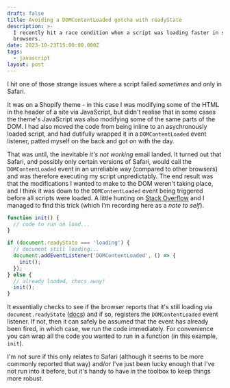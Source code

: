 ```yaml
---
draft: false
title: Avoiding a DOMContentLoaded gotcha with readyState
description: >-
  I recently hit a race condition when a script was loading faster in some
  browsers.
date: 2023-10-23T15:00:00.000Z
tags:
  - javascript
layout: post
---
```


I hit one of those strange issues where a script failed _sometimes_ and only in Safari.

It was on a Shopify theme - in this case I was modifying some of the HTML in the header of a site via JavaScript, but didn't realise that in some cases the theme's JavaScript was also modifying some of the same parts of the DOM. I had also moved the code from being inline to an asychronously loaded script, and had dutifully wrapped it in a `DOMContentLoaded` event listener, patted myself on the back and got on with the day.

That was until, the inevitable _it's not working_ email landed. It turned out that Safari, and possibly only certain versions of Safari, would call the `DOMContentLoaded` event in an unreliable way (compared to other browsers) and was therefore executing my script unpredictably. The end result was that the modifications I wanted to make to the DOM weren't taking place, and I think it was down to the `DOMContentLoaded` event being triggered before all scripts were loaded. A little hunting on [Stack Overflow](https://stackoverflow.com/a/39993724) and I managed to find this trick (which I'm recording here as a _note to self_).

```js
function init() {
  // code to run on load...
}

if (document.readyState === 'loading') {
  // document still loading...
  document.addEventListener('DOMContentLoaded', () => {
    init();
  });
} else {
  // already loaded, chocs away!
  init();
}
```

It essentially checks to see if the browser reports that it's still loading via `document.readyState` ([docs](https://developer.mozilla.org/en-US/docs/Web/API/Document/readyState)) and if so, registers the `DOMContentLoaded` event listener. If not, then it can safely be assumed that the event has already been fired, in which case, we run the code immediately. For convenience you can wrap all the code you wanted to run in a function (in this example, `init`).

I'm not sure if this only relates to Safari (although it seems to be more commonly reported that way) and/or I've just been lucky enough that I've not run into it before, but it's handy to have in the toolbox to keep things more robust.

